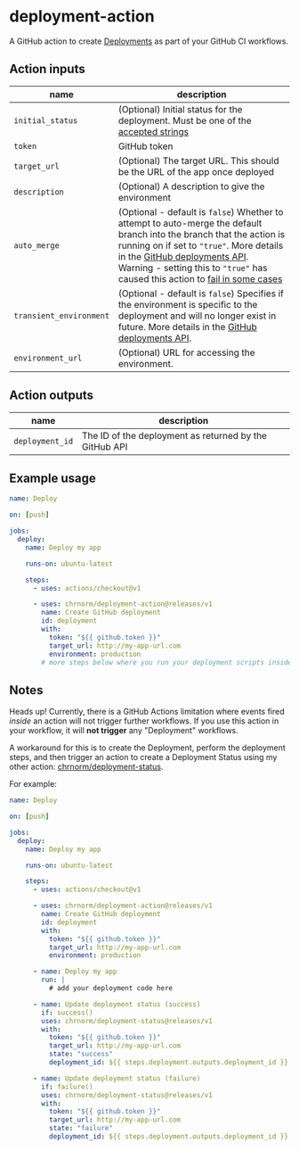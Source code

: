 # deployment-action

A GitHub action to create [Deployments](https://developer.github.com/v3/repos/deployments/) as part of your GitHub CI workflows.

## Action inputs

| name                    | description                                                                                                                                                                                                                                                                                                                                                                                                   |
| ----------------        | ------------------------------------------------------------------------------------------------------------------------------------------------------------------------------------------------------------------------------------------------------------------------------------------------------------------------------------------------------------------------------------------------------------- |
| `initial_status`        | (Optional) Initial status for the deployment. Must be one of the [accepted strings](https://developer.github.com/v3/repos/deployments/#create-a-deployment-status)                                                                                                                                                                                                                                            |
| `token`                 | GitHub token                                                                                                                                                                                                                                                                                                                                                                                                  |
| `target_url`            | (Optional) The target URL. This should be the URL of the app once deployed                                                                                                                                                                                                                                                                                                                                    |
| `description`           | (Optional) A description to give the environment                                                                                                                                                                                                                                                                                                                                                              |
| `auto_merge`            | (Optional - default is `false`) Whether to attempt to auto-merge the default branch into the branch that the action is running on if set to `"true"`. More details in the [GitHub deployments API](https://developer.github.com/v3/repos/deployments/#parameters-1). Warning - setting this to `"true"` has caused this action to [fail in some cases](https://github.com/chrnorm/deployment-action/issues/1) |
| `transient_environment` | (Optional - default is `false`) Specifies if the environment is specific to the deployment and will no longer exist in future. More details in the [GitHub deployments API](https://developer.github.com/v3/repos/deployments/#parameters-1).                                                                                                                                                                 |
| `environment_url`       | (Optional) URL for accessing the environment.                                                                                                                                                                                                                                                                                                                                                                 |

## Action outputs

| name            | description                                            |
| --------------- | ------------------------------------------------------ |
| `deployment_id` | The ID of the deployment as returned by the GitHub API |

## Example usage

```yaml
name: Deploy

on: [push]

jobs:
  deploy:
    name: Deploy my app

    runs-on: ubuntu-latest

    steps:
      - uses: actions/checkout@v1

      - uses: chrnorm/deployment-action@releases/v1
        name: Create GitHub deployment
        id: deployment
        with:
          token: "${{ github.token }}"
          target_url: http://my-app-url.com
          environment: production
        # more steps below where you run your deployment scripts inside the same action
```

## Notes

Heads up! Currently, there is a GitHub Actions limitation where events fired _inside_ an action will not trigger further workflows. If you use this action in your workflow, it will **not trigger** any "Deployment" workflows.

A workaround for this is to create the Deployment, perform the deployment steps, and then trigger an action to create a Deployment Status using my other action: [chrnorm/deployment-status](https://github.com/chrnorm/deployment-status).

For example:

```yaml
name: Deploy

on: [push]

jobs:
  deploy:
    name: Deploy my app

    runs-on: ubuntu-latest

    steps:
      - uses: actions/checkout@v1

      - uses: chrnorm/deployment-action@releases/v1
        name: Create GitHub deployment
        id: deployment
        with:
          token: "${{ github.token }}"
          target_url: http://my-app-url.com
          environment: production

      - name: Deploy my app
        run: |
          # add your deployment code here

      - name: Update deployment status (success)
        if: success()
        uses: chrnorm/deployment-status@releases/v1
        with:
          token: "${{ github.token }}"
          target_url: http://my-app-url.com
          state: "success"
          deployment_id: ${{ steps.deployment.outputs.deployment_id }}

      - name: Update deployment status (failure)
        if: failure()
        uses: chrnorm/deployment-status@releases/v1
        with:
          token: "${{ github.token }}"
          target_url: http://my-app-url.com
          state: "failure"
          deployment_id: ${{ steps.deployment.outputs.deployment_id }}
```
